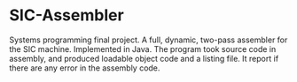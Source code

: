 # SIC-Assembler
 Systems programming final project. A full, dynamic, two-pass assembler for the SIC machine. Implemented in Java. The program took source code in assembly, and produced loadable object code and a listing file. It report if there are any error in the assembly code. 
